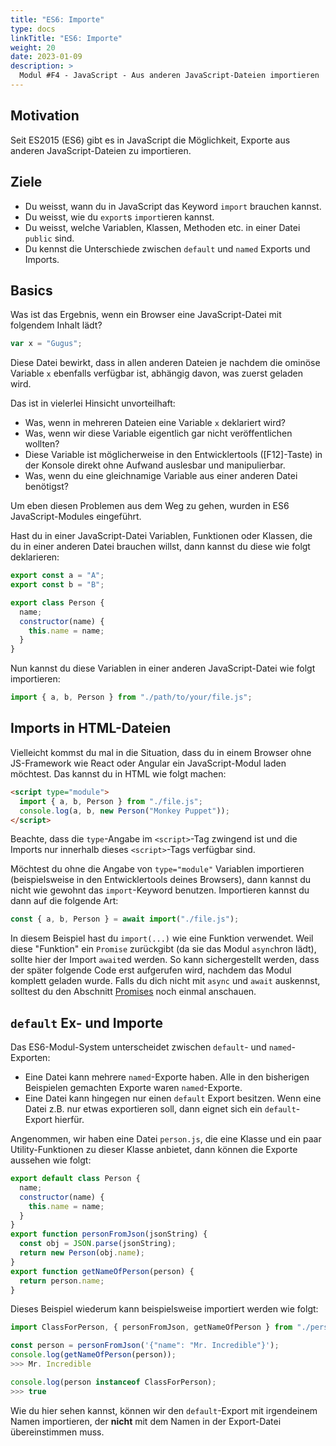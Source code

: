 ```yaml
---
title: "ES6: Importe"
type: docs
linkTitle: "ES6: Importe"
weight: 20
date: 2023-01-09
description: >
  Modul #F4 - JavaScript - Aus anderen JavaScript-Dateien importieren
---
```


## Motivation

Seit ES2015 (ES6) gibt es in JavaScript die Möglichkeit, Exporte aus anderen JavaScript-Dateien zu importieren.

## Ziele

- Du weisst, wann du in JavaScript das Keyword `import` brauchen kannst.
- Du weisst, wie du `export`s `import`ieren kannst.
- Du weisst, welche Variablen, Klassen, Methoden etc. in einer Datei `public` sind.
- Du kennst die Unterschiede zwischen `default` und `named` Exports und Imports.

## Basics

Was ist das Ergebnis, wenn ein Browser eine JavaScript-Datei mit folgendem Inhalt lädt?

```javascript
var x = "Gugus";
```

Diese Datei bewirkt, dass in allen anderen Dateien je nachdem die ominöse Variable `x` ebenfalls verfügbar ist, abhängig davon, was zuerst geladen wird.

Das ist in vielerlei Hinsicht unvorteilhaft:

- Was, wenn in mehreren Dateien eine Variable `x` deklariert wird?
- Was, wenn wir diese Variable eigentlich gar nicht veröffentlichen wollten?
- Diese Variable ist möglicherweise in den Entwicklertools ([F12]-Taste) in der Konsole direkt ohne Aufwand auslesbar und manipulierbar.
- Was, wenn du eine gleichnamige Variable aus einer anderen Datei benötigst?

Um eben diesen Problemen aus dem Weg zu gehen, wurden in ES6 JavaScript-Modules eingeführt.

Hast du in einer JavaScript-Datei Variablen, Funktionen oder Klassen, die du in einer anderen Datei brauchen willst, dann kannst du diese wie folgt deklarieren:

```javascript
export const a = "A";
export const b = "B";

export class Person {
  name;
  constructor(name) {
    this.name = name;
  }
}
```

Nun kannst du diese Variablen in einer anderen JavaScript-Datei wie folgt importieren:

```javascript
import { a, b, Person } from "./path/to/your/file.js";
```

## Imports in HTML-Dateien

Vielleicht kommst du mal in die Situation, dass du in einem Browser ohne JS-Framework wie React oder Angular ein JavaScript-Modul laden möchtest. Das kannst du in HTML wie folgt machen:

```html
<script type="module">
  import { a, b, Person } from "./file.js";
  console.log(a, b, new Person("Monkey Puppet"));
</script>
```

Beachte, dass die `type`-Angabe im `<script>`-Tag zwingend ist und die Imports nur innerhalb dieses `<script>`-Tags verfügbar sind.

Möchtest du ohne die Angabe von `type="module"` Variablen importieren (beispielsweise in den Entwicklertools deines Browsers), dann kannst du nicht wie gewohnt das `import`-Keyword benutzen. Importieren kannst du dann auf die folgende Art:

```javascript
const { a, b, Person } = await import("./file.js");
```

In diesem Beispiel hast du `import(...)` wie eine Funktion verwendet. Weil diese "Funktion" ein `Promise` zurückgibt (da sie das Modul `async`hron lädt), sollte hier der Import `await`ed werden. So kann sichergestellt werden, dass der später folgende Code erst aufgerufen wird, nachdem das Modul komplett geladen wurde. Falls du dich nicht mit `async` und `await` auskennst, solltest du den Abschnitt [Promises](https://labs.it-ninjas.ch/docs/web/javascript/16_js_async/) noch einmal anschauen.

## `default` Ex- und Importe

Das ES6-Modul-System unterscheidet zwischen `default`- und `named`-Exporten:

- Eine Datei kann mehrere `named`-Exporte haben. Alle in den bisherigen Beispielen gemachten Exporte waren `named`-Exporte.
- Eine Datei kann hingegen nur einen `default` Export besitzen. Wenn eine Datei z.B. nur etwas exportieren soll, dann eignet sich ein `default`-Export hierfür.

Angenommen, wir haben eine Datei `person.js`, die eine Klasse und ein paar Utility-Funktionen zu dieser Klasse anbietet, dann können die Exporte aussehen wie folgt:

```javascript
export default class Person {
  name;
  constructor(name) {
    this.name = name;
  }
}
export function personFromJson(jsonString) {
  const obj = JSON.parse(jsonString);
  return new Person(obj.name);
}
export function getNameOfPerson(person) {
  return person.name;
}
```

Dieses Beispiel wiederum kann beispielsweise importiert werden wie folgt:

```javascript
import ClassForPerson, { personFromJson, getNameOfPerson } from "./person.js";

const person = personFromJson('{"name": "Mr. Incredible"}');
console.log(getNameOfPerson(person));
>>> Mr. Incredible

console.log(person instanceof ClassForPerson);
>>> true
```

Wie du hier sehen kannst, können wir den `default`-Export mit irgendeinem Namen importieren, der **nicht** mit dem Namen in der Export-Datei übereinstimmen muss.
